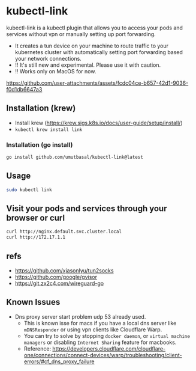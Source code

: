 # kubectl-link

kubectl-link is a kubectl plugin that allows you to access your pods and services without vpn or manually setting up port forwarding.

- It creates a tun device on your machine to route traffic to your kubernetes cluster with automatically setting port forwarding based your network connections.
- !! It's still new and experimental. Please use it with caution.
- !! Works only on MacOS for now.

https://github.com/user-attachments/assets/fcdc04ce-b657-42d1-9036-f0d1db6647a3

## Installation (krew)
- Install krew (https://krew.sigs.k8s.io/docs/user-guide/setup/install/)
- `kubectl krew install link`

### Installation (go install)
```sh
go install github.com/umutbasal/kubectl-link@latest
```

## Usage

```sh
sudo kubectl link
```

## Visit your pods and services through your browser or curl

```sh
curl http://nginx.default.svc.cluster.local
curl http://172.17.1.1
```

## refs
- https://github.com/xjasonlyu/tun2socks
- https://github.com/google/gvisor
- https://git.zx2c4.com/wireguard-go

## Known Issues
- Dns proxy server start problem udp 53 already used.
  - This is known isse for macs if you have a local dns server like `mDNSResponder` or using vpn clients like Cloudflare Warp.
  - You can try to solve by stopping `docker daemon`, or `virtual machine managers` or disabling `Internet Sharing` feature for macbooks.
  - Reference: https://developers.cloudflare.com/cloudflare-one/connections/connect-devices/warp/troubleshooting/client-errors/#cf_dns_proxy_failure
